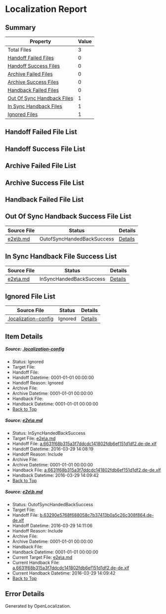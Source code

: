 # <a name='report-top'></a> Localization Report

## Summary
 Property | Value 
 -------- | ----- 
 Total Files | 3
[ Handoff Failed Files ](#handoff-failed-list)| 0
[ Handoff Success Files ](#handoff-success-list)| 0
[ Archive Failed Files ](#archive-failed-list)| 0
[ Archive Success Files ](#archive-success-list)| 0
[ Handback Failed Files ](#handback-failed-list)| 0
[ Out Of Sync Handback Files ](#outofsync-handback-success-list)| 1
[ In Sync Handback Files ](#insync-handback-success-list)| 1
[ Ignored Files ](#ignored-list)| 1

## <a name='handoff-failed-list'></a> Handoff Failed File List

## <a name='handoff-success-list'></a> Handoff Success File List

## <a name='archive-failed-list'></a> Archive Failed File List

## <a name='archive-success-list'></a> Archive Success File List

## <a name='handback-failed-list'></a> Handback Failed File List

## <a name='outofsync-handback-success-list'></a> Out Of Sync Handback Success File List
 Source File | Status | Details 
 ----------- | ------ | ------- 
 [e2e\b.md](https://github.com/OpenLocalizationTest/oltest/blob/ee57eb2f8b25f0c2d64b83a8c474df3693c572db/e2e/b.md) | OutofSyncHandedBackSuccess | [Details](#9e3b43ddaf794953c9327816979efdffe5d72b082)

## <a name='insync-handback-success-list'></a> In Sync Handback File Success List
 Source File | Status | Details 
 ----------- | ------ | ------- 
 [e2e\a.md](https://github.com/OpenLocalizationTest/oltest/blob/ddd72b28a7ecff28bca6d8a375c272b52e7d1810/e2e/a.md) | InSyncHandedBackSuccess | [Details](#70d3b233860852feb3c459d049c5c49b55ffd0781)

## <a name='ignored-list'></a> Ignored File List
 Source File | Status | Details 
 ----------- | ------ | ------- 
 [.localization-config](https://github.com/OpenLocalizationTest/oltest/blob/ee57eb2f8b25f0c2d64b83a8c474df3693c572db/.localization-config) | Ignored | [Details](#66aca4b1c2f43b14ec41e0e427345df94af1d5e10)

## Item Details
##### <a name='66aca4b1c2f43b14ec41e0e427345df94af1d5e10'></a> Source: [.localization-config](https://github.com/OpenLocalizationTest/oltest/blob/ee57eb2f8b25f0c2d64b83a8c474df3693c572db/.localization-config)
* Status: Ignored
* Target File: 
* Handoff File: 
* Handoff Datetime: 0001-01-01 00:00:00
* Handoff Reason: Ignored
* Archive File: 
* Archive Datetime: 0001-01-01 00:00:00
* Handback File: 
* Handback Datetime: 0001-01-01 00:00:00
* [Back to Top](#report-top)

##### <a name='70d3b233860852feb3c459d049c5c49b55ffd0781'></a> Source: [e2e\a.md](https://github.com/OpenLocalizationTest/oltest/blob/ddd72b28a7ecff28bca6d8a375c272b52e7d1810/e2e/a.md)
* Status: InSyncHandedBackSuccess
* Target File: [e2e\a.md](https://github.com/OpenLocalizationTestOrg/oltest.de-de/blob/4490a94a7c2252fa1a47de1946c88a0a844f4045/e2e/a.md)
* Handoff File: [a.6631f68b315a3f7ddcdc141802fdb6ef151d1df2.de-de.xlf](https://github.com/OpenLocalizationTestOrg/olhandoff-e2e/blob/63df043953ecd306ba0d537159d0403e864a2e25/ol-handoff/OpenLocalizationTestOrg/oltest.de-de/ci/ht/a.6631f68b315a3f7ddcdc141802fdb6ef151d1df2.de-de.xlf)
* Handoff Datetime: 2016-03-29 14:08:19
* Handoff Reason: Include
* Archive File: 
* Archive Datetime: 0001-01-01 00:00:00
* Handback File: [a.6631f68b315a3f7ddcdc141802fdb6ef151d1df2.de-de.xlf](https://github.com/OpenLocalizationTestOrg/olhandback-e2e/blob/eb82a3ebcc6e55cbcf26b68050bae2caeeb0b2aa/ol-handback/OpenLocalizationTestOrg/oltest.de-de/ci/ht/a.6631f68b315a3f7ddcdc141802fdb6ef151d1df2.de-de.xlf)
* Handback Datetime: 2016-03-29 14:09:42
* [Back to Top](#report-top)

##### <a name='9e3b43ddaf794953c9327816979efdffe5d72b082'></a> Source: [e2e\b.md](https://github.com/OpenLocalizationTest/oltest/blob/ee57eb2f8b25f0c2d64b83a8c474df3693c572db/e2e/b.md)
* Status: OutofSyncHandedBackSuccess
* Target File: 
* Handoff File: [b.63290e5768f688058c7b37413b0a5c26c308f864.de-de.xlf](https://github.com/OpenLocalizationTestOrg/olhandoff-e2e/blob/12317abca5c225aa891e51fef15327fe6959ed73/ol-handoff/OpenLocalizationTestOrg/oltest.de-de/ci/ht/b.63290e5768f688058c7b37413b0a5c26c308f864.de-de.xlf)
* Handoff Datetime: 2016-03-29 14:11:06
* Handoff Reason: Include
* Archive File: 
* Archive Datetime: 0001-01-01 00:00:00
* Handback File: 
* Handback Datetime: 0001-01-01 00:00:00
* Current Target File: [e2e\a.md](https://github.com/OpenLocalizationTestOrg/oltest.de-de/blob/4490a94a7c2252fa1a47de1946c88a0a844f4045/e2e/a.md)
* Current Handback File: [a.6631f68b315a3f7ddcdc141802fdb6ef151d1df2.de-de.xlf](https://github.com/OpenLocalizationTestOrg/olhandback-e2e/blob/eb82a3ebcc6e55cbcf26b68050bae2caeeb0b2aa/ol-handback/OpenLocalizationTestOrg/oltest.de-de/ci/ht/a.6631f68b315a3f7ddcdc141802fdb6ef151d1df2.de-de.xlf)
* Current Handback Datetime: 2016-03-29 14:09:42
* [Back to Top](#report-top)


## Error Details

Generated by OpenLocalization.
